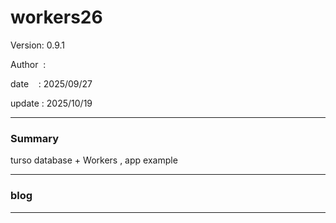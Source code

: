 ﻿# workers26

 Version: 0.9.1

 Author  :

 date    : 2025/09/27
 
 update  : 2025/10/19

***
### Summary

turso database +  Workers , app example

***
### blog 

***

